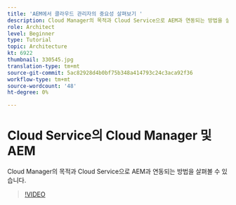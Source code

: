 ```yaml
---
title: 'AEM에서 클라우드 관리자의 중요성 살펴보기 '
description: Cloud Manager의 목적과 Cloud Service으로 AEM과 연동되는 방법을 살펴볼 수 있습니다.
role: Architect
level: Beginner
type: Tutorial
topic: Architecture
kt: 6922
thumbnail: 330545.jpg
translation-type: tm+mt
source-git-commit: 5ac82928d4b0bf75b348a414793c24c3aca92f36
workflow-type: tm+mt
source-wordcount: '48'
ht-degree: 0%

---
```



# Cloud Service의 Cloud Manager 및 AEM

Cloud Manager의 목적과 Cloud Service으로 AEM과 연동되는 방법을 살펴볼 수 있습니다.

>[!VIDEO](https://video.tv.adobe.com/v/330545/?quality=12&learn=on)